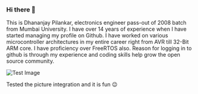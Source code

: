 ### Hi there 👋

<!--
**dhananjaypilankar/dhananjaypilankar** is a ✨ _special_ ✨ repository because its `README.md` (this file) appears on your GitHub profile.

Here are some ideas to get you started:

- 🔭 I’m currently working on ...
- 🌱 I’m currently learning ...
- 👯 I’m looking to collaborate on ...
- 🤔 I’m looking for help with ...
- 💬 Ask me about ...
- 📫 How to reach me: ...
- 😄 Pronouns: ...
- ⚡ Fun fact: ...
-->

This is Dhananjay Pilankar, electronics engineer pass-out of 2008 batch from Mumbai University. I have over 14 years of experience when I have started managing my profile on Github. I have worked on various microcontroller architectures in my entire career right from AVR till 32-Bit ARM core. I have proficiency over FreeRTOS also. Reason for logging in to github is through my experience and coding skills help grow the open source community.

<picture>
 <source media="(prefers-color-scheme: dark)" srcset="https://media.istockphoto.com/photos/programming-source-code-abstract-background-picture-id1047259374?k=20&m=1047259374&s=612x612&w=0&h=pt3XbBvrmiYgoYmVzsaUeXtV8vw_jJI9Ly8P7AL6Qig=">
 <source media="(prefers-color-scheme: light)" srcset="https://media.istockphoto.com/photos/programming-source-code-abstract-background-picture-id1047259374?k=20&m=1047259374&s=612x612&w=0&h=pt3XbBvrmiYgoYmVzsaUeXtV8vw_jJI9Ly8P7AL6Qig=">
 <img alt="Test Image" src="https://media.istockphoto.com/photos/programming-source-code-abstract-background-picture-id1047259374?k=20&m=1047259374&s=612x612&w=0&h=pt3XbBvrmiYgoYmVzsaUeXtV8vw_jJI9Ly8P7AL6Qig=">
</picture>

Tested the picture integration and it is fun :wink:
